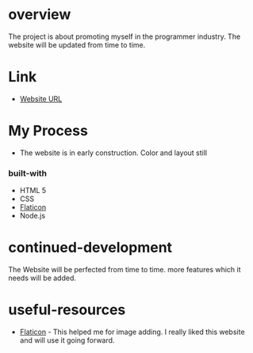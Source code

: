 # overview
The project is about promoting myself in the programmer industry. The website will be updated from time to time. 

# Link

- [Website URL](https://apple-tart-26911.herokuapp.com/)


# My Process
- The website is in early construction. Color and layout still 




 ### built-with
- HTML 5
- CSS
- [Flaticon](https://www.flaticon.com/)
- Node.js


# continued-development
The Website will be perfected from time to time. more features which it needs will be added.


# useful-resources
- [Flaticon](https://www.example.com) - This helped me for image adding. I really liked this website and will use it going forward.
